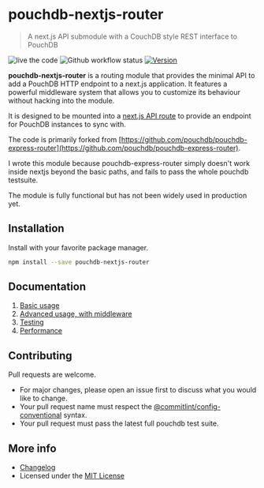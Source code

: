 # pouchdb-nextjs-router

> A next.js API submodule with a CouchDB style REST interface to PouchDB

![live the code](https://img.shields.io/badge/live%20the%20code-%E2%98%85%E2%98%85%E2%98%85%E2%98%85-yellow) ![Github workflow status](https://img.shields.io/github/workflow/status/jpbourgeon/pouchdb-nextjs-router/continuous-integration) [![Version](https://img.shields.io/github/package-json/v/jpbourgeon/pouchdb-nextjs-router)](https://www.npmjs.com/package/pouchdb-nextjs-router)

**pouchdb-nextjs-router** is a routing module that provides the minimal API to add a PouchDB HTTP endpoint to a next.js application. It features a powerful middleware system that allows you to customize its behaviour without hacking into the module.

It is designed to be mounted into a [next.js API route](https://nextjs.org/docs/api-routes/introduction) to provide an endpoint for PouchDB instances to sync with.

The code is primarily forked from [https://github.com/pouchdb/pouchdb-express-router](https://github.com/pouchdb/pouchdb-express-router).

I wrote this module because pouchdb-express-router simply doesn't work inside nextjs beyond the basic paths, and fails to pass the whole pouchdb testsuite.

The module is fully functional but has not been widely used in production yet.

## Installation

Install with your favorite package manager.

```bash
npm install --save pouchdb-nextjs-router
```

## Documentation

1. [Basic usage](/docs/01_basic_usage.md)
1. [Advanced usage, with middleware](/docs/02_advanced_usage_with_middleware.md)
1. [Testing](/docs/03_testing.md)
1. [Performance](/docs/04_performance.md)

## Contributing

Pull requests are welcome.

- For major changes, please open an issue first to discuss what you would like to change.
- Your pull request name must respect the [@commitlint/config-conventional](https://github.com/conventional-changelog/commitlint/tree/master/%40commitlint/config-conventional) syntax.
- Your pull request must pass the latest full pouchdb test suite.

## More info

- [Changelog](CHANGELOG.md)
- Licensed under the [MIT License](LICENSE.txt)
